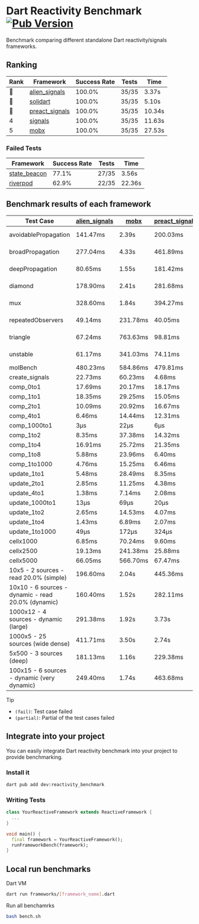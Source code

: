 # Dart Reactivity Benchmark [![Pub Version](https://img.shields.io/pub/v/reactivity_benchmark)](https://pub.dev/packages/reactivity_benchmark)

Benchmark comparing different standalone Dart reactivity/signals frameworks.

## Ranking

<!-- ranking start -->
| Rank | Framework | Success Rate | Tests | Time |
|------|-----------|--------------|-------|------|
| 🥇 | [alien_signals](https://github.com/medz/alien-signals-dart) | 100.0% | 35/35 | 3.37s |
| 🥈 | [solidart](https://github.com/nank1ro/solidart) | 100.0% | 35/35 | 5.10s |
| 🥉 | [preact_signals](https://pub.dev/packages/preact_signals) | 100.0% | 35/35 | 10.34s |
| 4 | [signals](https://github.com/rodydavis/signals.dart) | 100.0% | 35/35 | 11.63s |
| 5 | [mobx](https://github.com/mobxjs/mobx.dart) | 100.0% | 35/35 | 27.53s |

<!-- ranking end -->

### **Failed Tests**

<!-- fail start -->
| Framework | Success Rate | Tests | Time |
|-----------|--------------|-------|------|
| [state_beacon](https://github.com/jinyus/dart_beacon) | 77.1% | 27/35 | 3.56s |
| [riverpod](https://github.com/rrousselGit/riverpod) | 62.9% | 22/35 | 22.36s |

<!-- fail end -->

## Benchmark results of each framework

<!-- test-case start -->
| Test Case | [alien_signals](https://github.com/medz/alien-signals-dart) | [mobx](https://github.com/mobxjs/mobx.dart) | [preact_signals](https://pub.dev/packages/preact_signals) | [riverpod](https://github.com/rrousselGit/riverpod) | [signals](https://github.com/rodydavis/signals.dart) | [solidart](https://github.com/nank1ro/solidart) | [state_beacon](https://github.com/jinyus/dart_beacon) |
|---|---|---|---|---|---|---|---|
| avoidablePropagation | 141.47ms | 2.39s | 200.03ms | 1.44s | 215.42ms | 239.32ms | 149.43ms (fail) |
| broadPropagation | 277.04ms | 4.33s | 461.89ms | 84.43ms (fail) | 456.68ms | 438.88ms | 6.58ms (fail) |
| deepPropagation | 80.65ms | 1.55s | 181.42ms | 1.94s (fail) | 177.21ms | 132.16ms | 142.20ms (fail) |
| diamond | 178.90ms | 2.41s | 281.68ms | 2.70s (fail) | 281.24ms | 312.61ms | 188.51ms (fail) |
| mux | 328.60ms | 1.84s | 394.27ms | 567.72ms (fail) | 406.04ms | 406.58ms | 192.61ms (fail) |
| repeatedObservers | 49.14ms | 231.78ms | 40.05ms | 401.25ms (fail) | 46.26ms | 88.61ms | 53.09ms (fail) |
| triangle | 67.24ms | 763.63ms | 98.81ms | 931.09ms (fail) | 102.54ms | 107.56ms | 81.91ms (fail) |
| unstable | 61.17ms | 341.03ms | 74.11ms | 646.11ms (fail) | 75.88ms | 101.42ms | 338.19ms (fail) |
| molBench | 480.23ms | 584.86ms | 479.81ms | 11.45ms | 485.81ms | 497.86ms | 1.04ms |
| create_signals | 22.73ms | 60.23ms | 4.68ms | 23.31ms | 25.85ms | 81.03ms | 72.70ms |
| comp_0to1 | 17.69ms | 20.17ms | 18.17ms | 13.36ms | 11.92ms | 23.42ms | 62.13ms |
| comp_1to1 | 18.35ms | 29.25ms | 15.05ms | 27.45ms | 30.02ms | 35.97ms | 58.47ms |
| comp_2to1 | 10.09ms | 20.92ms | 16.67ms | 32.54ms | 18.09ms | 28.18ms | 39.06ms |
| comp_4to1 | 6.46ms | 14.44ms | 12.31ms | 7.31ms | 4.00ms | 21.05ms | 17.57ms |
| comp_1000to1 | 3μs | 22μs | 6μs | 3μs | 4μs | 26μs | 44μs |
| comp_1to2 | 8.35ms | 37.38ms | 14.32ms | 10.73ms | 18.48ms | 24.55ms | 48.45ms |
| comp_1to4 | 16.91ms | 25.72ms | 21.35ms | 19.48ms | 10.95ms | 29.33ms | 46.84ms |
| comp_1to8 | 5.88ms | 23.96ms | 6.40ms | 5.18ms | 6.67ms | 20.14ms | 45.98ms |
| comp_1to1000 | 4.76ms | 15.25ms | 6.46ms | 4.65ms | 4.48ms | 13.70ms | 41.49ms |
| update_1to1 | 5.48ms | 28.49ms | 8.35ms | 82.36ms | 10.33ms | 14.59ms | 6.03ms |
| update_2to1 | 2.85ms | 11.25ms | 4.38ms | 41.98ms | 4.55ms | 7.17ms | 3.14ms |
| update_4to1 | 1.38ms | 7.14ms | 2.08ms | 20.02ms | 2.54ms | 3.60ms | 1.57ms |
| update_1000to1 | 13μs | 69μs | 20μs | 204μs | 25μs | 37μs | 15μs |
| update_1to2 | 2.65ms | 14.53ms | 4.07ms | 41.55ms | 4.51ms | 7.37ms | 3.05ms |
| update_1to4 | 1.43ms | 6.89ms | 2.07ms | 20.19ms | 2.51ms | 3.63ms | 1.56ms |
| update_1to1000 | 49μs | 172μs | 324μs | 158μs | 42μs | 148μs | 421μs |
| cellx1000 | 6.85ms | 70.24ms | 9.60ms | N/A | 9.73ms | 9.33ms | 5.36ms |
| cellx2500 | 19.13ms | 241.38ms | 25.88ms | N/A | 34.05ms | 29.03ms | 30.86ms |
| cellx5000 | 66.05ms | 566.70ms | 67.47ms | N/A | 74.94ms | 64.16ms | 83.58ms |
| 10x5 - 2 sources - read 20.0% (simple) | 196.60ms | 2.04s | 445.36ms | 2.18s | 509.17ms | 318.34ms | 269.27ms |
| 10x10 - 6 sources - dynamic - read 20.0% (dynamic) | 160.40ms | 1.52s | 282.11ms | 1.43s (partial) | 281.52ms | 220.48ms | 204.53ms |
| 1000x12 - 4 sources - dynamic (large) | 291.38ms | 1.92s | 3.73s | 2.53s (partial) | 4.03s | 443.49ms | 369.89ms |
| 1000x5 - 25 sources (wide dense) | 411.71ms | 3.50s | 2.74s | 4.06s | 3.57s | 809.88ms | 519.66ms |
| 5x500 - 3 sources (deep) | 181.13ms | 1.16s | 229.38ms | 1.32s | 224.88ms | 230.49ms | 210.86ms |
| 100x15 - 6 sources - dynamic (very dynamic) | 249.40ms | 1.74s | 463.68ms | 1.76s (partial) | 491.89ms | 338.70ms | 268.67ms |

<!-- test-case end -->

> [!TIP]
> - `(fail)`: Test case failed
> - `(partial)`: Partial of the test cases failed

## Integrate into your project

You can easily integrate Dart reactivity benchmark into your project to provide benchmarking.

### Install it

```bash
dart pub add dev:reactivity_benchmark
```

### Writing Tests

```dart
class YourReactiveFramework extends ReactiveFramework {
  ...
}

void main() {
  final framework = YourReactiveFramework();
  runFrameworkBench(framework);
}
```

## Local run benchmarks

Dart VM
```bash
dart run frameworks/[framework_name].dart
```

Run all benchamrks
```bash
bash bench.sh
```
